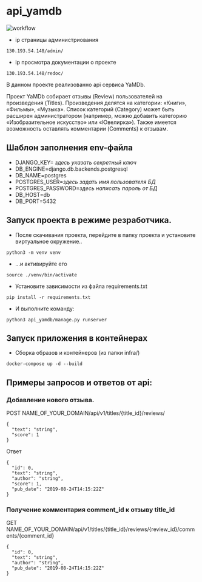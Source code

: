 # api_yamdb

![workflow](https://github.com/Ilia-Pringless/yamdb_final/actions/workflows/yamdb_workflow.yml/badge.svg)

- ip страницы администриования 
```
130.193.54.148/admin/
```
- ip просмотра документации о проекте
```
130.193.54.148/redoc/
```

В данном проекте реализованно api сервиса YaMDb.

Проект YaMDb собирает отзывы (Review) пользователей на произведения (Titles). Произведения делятся на категории: «Книги», «Фильмы», «Музыка». Список категорий (Category) может быть расширен администратором (например, можно добавить категорию «Изобразительное искусство» или «Ювелирка»). Также имеется возможность оставлять комментарии (Comments) к отзывам.

## Шаблон заполнения env-файла

- DJANGO_KEY= _здесь указать секретный ключ_
- DB_ENGINE=django.db.backends.postgresql
- DB_NAME=postgres
- POSTGRES_USER=_здесь задать имя пользователя БД_
- POSTGRES_PASSWORD=_здесь написать пароль от БД_
- DB_HOST=db
- DB_PORT=5432


## Запуск проекта в режиме резработчика.
- После скачивания проекта, перейдите в папку проекта и установите виртуальное окружение..

```
python3 -m venv venv
```
- ...и активируйте его

```
source ./venv/bin/activate
```
- Установите зависимости из файла requirements.txt
```
pip install -r requirements.txt
``` 
- И выполните команду:
```
python3 api_yamdb/manage.py runserver
```

## Запуск приложения в контейнерах

- Сборка образов и контейнеров (из папки infra/)

```docker-compose up -d --build ```

## Примеры запросов и ответов от api:
### Добавление нового отзыва. 

POST NAME_OF_YOUR_DOMAIN/api/v1/titles/{title_id}/reviews/
```
{
  "text": "string",
  "score": 1
}
```
Ответ

```
{
  "id": 0,
  "text": "string",
  "author": "string",
  "score": 1,
  "pub_date": "2019-08-24T14:15:22Z"
}
```
### Получение комментария comment_id к отзыву title_id

GET  NAME_OF_YOUR_DOMAIN/api/v1/titles/{title_id}/reviews/{review_id}/comments/{comment_id}
```
{
  "id": 0,
  "text": "string",
  "author": "string",
  "pub_date": "2019-08-24T14:15:22Z"
}
```
